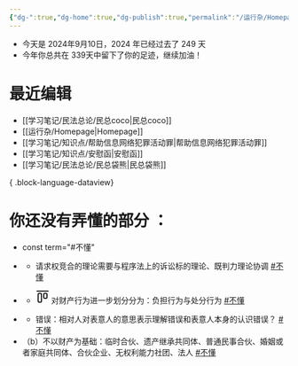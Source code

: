 ```yaml
---
{"dg-":true,"dg-home":true,"dg-publish":true,"permalink":"/运行杂/Homepage/","tags":["gardenEntry"],"dgPassFrontmatter":true}
---
```



- 今天是 2024年9月10日，2024 年已经过去了 249 天
- 今年你总共在 339天中留下了你的足迹，继续加油！

# 最近编辑
- [[学习笔记/民法总论/民总coco\|民总coco]]
- [[运行杂/Homepage\|Homepage]]
- [[学习笔记/知识点/帮助信息网络犯罪活动罪\|帮助信息网络犯罪活动罪]]
- [[学习笔记/知识点/安慰函\|安慰函]]
- [[学习笔记/民法总论/民总袋熊\|民总袋熊]]

{ .block-language-dataview}

# 你还没有弄懂的部分 ：
<div><ul class="dataview list-view-ul"><li><span>const term="#不懂" </span></li><li><span><ul>
<li dir="auto">请求权竞合的理论需要与程序法上的诉讼标的理论、既判力理论协调 <a href="#不懂" class="tag" target="_blank" rel="noopener">#不懂</a></li>
</ul></span></li><li><span><ul>
<li dir="auto" class="lc-list-callout" data-callout="￥" style="--lc-callout-color: 124, 77, 255;"><span class="lc-li-wrapper"><span class="lc-list-marker"><svg xmlns="http://www.w3.org/2000/svg" width="24" height="24" viewBox="0 0 24 24" fill="none" stroke="currentColor" stroke-width="2" stroke-linecap="round" stroke-linejoin="round" class="svg-icon lucide-align-start-horizontal"><rect x="4" y="6" width="6" height="16" rx="2"></rect><rect x="14" y="6" width="6" height="9" rx="2"></rect><path d="M22 2H2"></path></svg></span> 对财产行为进一步划分分为：负担行为与处分行为 <a href="#不懂" class="tag" target="_blank" rel="noopener">#不懂</a></span></li>
</ul></span></li><li><span><ul>
<li dir="auto">错误：相对人对表意人的意思表示理解错误和表意人本身的认识错误？ <a href="#不懂" class="tag" target="_blank" rel="noopener">#不懂</a></li>
</ul></span></li><li><span>（b）不以财产为基础：临时合伙、遗产继承共同体、普通民事合伙、婚姻或者家庭共同体、合伙企业、无权利能力社团、法人 <a href="#不懂" class="tag" target="_blank" rel="noopener">#不懂</a></span></li></ul></div>
